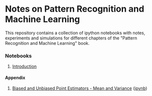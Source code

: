 # Notes on Pattern Recognition and Machine Learning
This repository contains a collection of ipython notebooks with notes, experiments and simulations for different chapters of the "Pattern Recognition and Machine Learning" book.

### Notebooks
1. [Introduction](https://github.com/pablormier/prml-bishop-notebook/blob/8aa2fd050de43832c711c8167037b991bd563193/notebooks/1.%20Introduction.ipynb)

#### Appendix
1. [Biased and Unbiased Point Estimators - Mean and Variance](http://pablormier.github.io/artificial-intelligence-notebooks/01_biased_unbiased_estimators.html) ([ipynb](http://nbviewer.jupyter.org/github/pablormier/simulations/blob/faccbb324eff3050d24e9ea6c7da7aaaf4d68922/notebooks/1%20-%20Biased%20and%20Unbiased%20Point%20Estimators%20-%20Sample%20mean%20and%20variance.ipynb))
